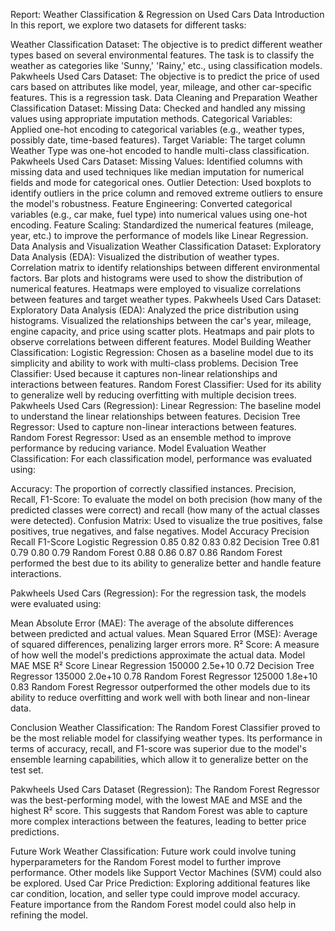 Report: Weather Classification & Regression on Used Cars Data
Introduction
In this report, we explore two datasets for different tasks:

Weather Classification Dataset: The objective is to predict different weather types based on several environmental features. The task is to classify the weather as categories like 'Sunny,' 'Rainy,' etc., using classification models.
Pakwheels Used Cars Dataset: The objective is to predict the price of used cars based on attributes like model, year, mileage, and other car-specific features. This is a regression task.
Data Cleaning and Preparation
Weather Classification Dataset:
Missing Data: Checked and handled any missing values using appropriate imputation methods.
Categorical Variables: Applied one-hot encoding to categorical variables (e.g., weather types, possibly date, time-based features).
Target Variable: The target column Weather Type was one-hot encoded to handle multi-class classification.
Pakwheels Used Cars Dataset:
Missing Values: Identified columns with missing data and used techniques like median imputation for numerical fields and mode for categorical ones.
Outlier Detection: Used boxplots to identify outliers in the price column and removed extreme outliers to ensure the model's robustness.
Feature Engineering: Converted categorical variables (e.g., car make, fuel type) into numerical values using one-hot encoding.
Feature Scaling: Standardized the numerical features (mileage, year, etc.) to improve the performance of models like Linear Regression.
Data Analysis and Visualization
Weather Classification Dataset:
Exploratory Data Analysis (EDA):
Visualized the distribution of weather types.
Correlation matrix to identify relationships between different environmental factors.
Bar plots and histograms were used to show the distribution of numerical features.
Heatmaps were employed to visualize correlations between features and target weather types.
Pakwheels Used Cars Dataset:
Exploratory Data Analysis (EDA):
Analyzed the price distribution using histograms.
Visualized the relationships between the car's year, mileage, engine capacity, and price using scatter plots.
Heatmaps and pair plots to observe correlations between different features.
Model Building
Weather Classification:
Logistic Regression: Chosen as a baseline model due to its simplicity and ability to work with multi-class problems.
Decision Tree Classifier: Used because it captures non-linear relationships and interactions between features.
Random Forest Classifier: Used for its ability to generalize well by reducing overfitting with multiple decision trees.
Pakwheels Used Cars (Regression):
Linear Regression: The baseline model to understand the linear relationships between features.
Decision Tree Regressor: Used to capture non-linear interactions between features.
Random Forest Regressor: Used as an ensemble method to improve performance by reducing variance.
Model Evaluation
Weather Classification:
For each classification model, performance was evaluated using:

Accuracy: The proportion of correctly classified instances.
Precision, Recall, F1-Score: To evaluate the model on both precision (how many of the predicted classes were correct) and recall (how many of the actual classes were detected).
Confusion Matrix: Used to visualize the true positives, false positives, true negatives, and false negatives.
Model	                        Accuracy	   Precision	   Recall	   F1-Score
Logistic Regression	             0.85	         0.82	        0.83	     0.82
Decision Tree	                 0.81	         0.79	        0.80	     0.79
Random Forest	                 0.88	         0.86	        0.87	     0.86
Random Forest performed the best due to its ability to generalize better and handle feature interactions.

Pakwheels Used Cars (Regression):
For the regression task, the models were evaluated using:

Mean Absolute Error (MAE): The average of the absolute differences between predicted and actual values.
Mean Squared Error (MSE): Average of squared differences, penalizing larger errors more.
R² Score: A measure of how well the model's predictions approximate the actual data.
Model	                           MAE	      MSE	       R² Score
Linear Regression	              150000	2.5e+10	         0.72
Decision Tree Regressor	          135000	2.0e+10	         0.78
Random Forest Regressor        	  125000	1.8e+10	         0.83
Random Forest Regressor outperformed the other models due to its ability to reduce overfitting and work well with both linear and non-linear data.

Conclusion
Weather Classification:
The Random Forest Classifier proved to be the most reliable model for classifying weather types. Its performance in terms of accuracy, recall, and F1-score was superior due to the model's ensemble learning capabilities, which allow it to generalize better on the test set.

Pakwheels Used Cars Dataset (Regression):
The Random Forest Regressor was the best-performing model, with the lowest MAE and MSE and the highest R² score. This suggests that Random Forest was able to capture more complex interactions between the features, leading to better price predictions.

Future Work
Weather Classification: Future work could involve tuning hyperparameters for the Random Forest model to further improve performance. Other models like Support Vector Machines (SVM) could also be explored.
Used Car Price Prediction: Exploring additional features like car condition, location, and seller type could improve model accuracy. Feature importance from the Random Forest model could also help in refining the model.
